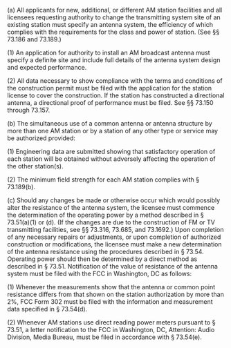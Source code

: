 (a) All applicants for new, additional, or different AM station facilities and all licensees requesting authority to change the transmitting system site of an existing station must specify an antenna system, the efficiency of which complies with the requirements for the class and power of station. (See §§ 73.186 and 73.189.)

(1) An application for authority to install an AM broadcast antenna must specify a definite site and include full details of the antenna system design and expected performance.

(2) All data necessary to show compliance with the terms and conditions of the construction permit must be filed with the application for the station license to cover the construction. If the station has constructed a directional antenna, a directional proof of performance must be filed. See §§ 73.150 through 73.157.

(b) The simultaneous use of a common antenna or antenna structure by more than one AM station or by a station of any other type or service may be authorized provided:

(1) Engineering data are submitted showing that satisfactory operation of each station will be obtained without adversely affecting the operation of the other station(s).

(2) The minimum field strength for each AM station complies with § 73.189(b).

(c) Should any changes be made or otherwise occur which would possibly alter the resistance of the antenna system, the licensee must commence the determination of the operating power by a method described in § 73.51(a)(1) or (d). (If the changes are due to the construction of FM or TV transmitting facilities, see §§ 73.316, 73.685, and 73.1692.) Upon completion of any necessary repairs or adjustments, or upon completion of authorized construction or modifications, the licensee must make a new determination of the antenna resistance using the procedures described in § 73.54. Operating power should then be determined by a direct method as described in § 73.51. Notification of the value of resistance of the antenna system must be filed with the FCC in Washington, DC as follows:

(1) Whenever the measurements show that the antenna or common point resistance differs from that shown on the station authorization by more than 2%, FCC Form 302 must be filed with the information and measurement data specified in § 73.54(d).

(2) Whenever AM stations use direct reading power meters pursuant to § 73.51, a letter notification to the FCC in Washington, DC, Attention: Audio Division, Media Bureau, must be filed in accordance with § 73.54(e).

